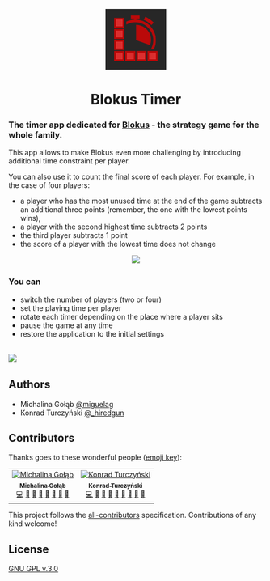 <p align="center">
    <img src="public/images/icons/icon-120x120.png">
    <h1 align="center">Blokus Timer</h1>
</p>

### The timer app dedicated for [Blokus](http://www.mattelgames.com/en-us/strategy/blokus) - the strategy game for the whole family.

This app allows to make Blokus even more challenging by introducing additional time constraint per player.

You can also use it to count the final score of each player.
For example, in the case of four players:

-   a player who has the most unused time at the end of the game subtracts an additional three points (remember, the one with the lowest points wins),
-   a player with the second highest time subtracts 2 points
-   the third player subtracts 1 point
-   the score of a player with the lowest time does not change

<p align="center">
    <img src="https://user-images.githubusercontent.com/35661234/55684567-9abd6200-594c-11e9-921b-90498db42458.gif">
</p>

### You can

-   switch the number of players (two or four)
-   set the playing time per player
-   rotate each timer depending on the place where a player sits
-   pause the game at any time
-   restore the application to the initial settings

\
![](https://user-images.githubusercontent.com/2885483/55689466-028f9f00-5985-11e9-8a37-a2b2c417539e.jpg)

## Authors

-   Michalina Gołąb [@miguelag](https://twitter.com/miguelagol)
-   Konrad Turczyński [@\_hiredgun](https://twitter.com/_hiredgun)

## Contributors

Thanks goes to these wonderful people ([emoji key](https://allcontributors.org/docs/en/emoji-key)):

<!-- ALL-CONTRIBUTORS-LIST:START - Do not remove or modify this section -->
<!-- prettier-ignore -->
<table><tr><td align="center"><a href="https://twitter.com/miguelagol"><img src="https://avatars2.githubusercontent.com/u/35661234?v=4" width="100px;" alt="Michalina Gołąb"/><br /><sub><b>Michalina Gołąb</b></sub></a><br /><a href="https://github.com/webdivision-io/blokus-clock/commits?author=miguelagol" title="Code">💻</a> <a href="#ideas-miguelagol" title="Ideas, Planning, & Feedback">🤔</a> <a href="#maintenance-miguelagol" title="Maintenance">🚧</a> <a href="https://github.com/webdivision-io/blokus-clock/issues?q=author%3Amiguelagol" title="Bug reports">🐛</a> <a href="https://github.com/webdivision-io/blokus-clock/commits?author=miguelagol" title="Documentation">📖</a> <a href="#design-miguelagol" title="Design">🎨</a> <a href="#projectManagement-miguelagol" title="Project Management">📆</a> <a href="#review-miguelagol" title="Reviewed Pull Requests">👀</a></td><td align="center"><a href="https://webdivision.dev"><img src="https://avatars0.githubusercontent.com/u/2885483?v=4" width="100px;" alt="Konrad Turczyński"/><br /><sub><b>Konrad Turczyński</b></sub></a><br /><a href="https://github.com/webdivision-io/blokus-clock/commits?author=hiredgun" title="Code">💻</a> <a href="https://github.com/webdivision-io/blokus-clock/issues?q=author%3Ahiredgun" title="Bug reports">🐛</a> <a href="https://github.com/webdivision-io/blokus-clock/commits?author=hiredgun" title="Documentation">📖</a> <a href="#design-hiredgun" title="Design">🎨</a> <a href="#projectManagement-hiredgun" title="Project Management">📆</a> <a href="#review-hiredgun" title="Reviewed Pull Requests">👀</a> <a href="#maintenance-hiredgun" title="Maintenance">🚧</a> <a href="#business-hiredgun" title="Business development">💼</a> <a href="#ideas-hiredgun" title="Ideas, Planning, & Feedback">🤔</a></td></tr></table>

<!-- ALL-CONTRIBUTORS-LIST:END -->

This project follows the [all-contributors](https://github.com/all-contributors/all-contributors) specification. Contributions of any kind welcome!

## License

[GNU GPL v.3.0](./LICENSE)

